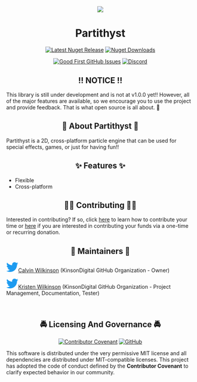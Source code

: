 <div align="center">
    <img align="center" src="./Documentation/Images/[TODO: add logo file name here]" height="96">
    <br />
  
</div>

<h1 style="border:0;font-weight:bold" align="center">Partithyst</h1>

<div align="center">

<!-- TODO: add prev pr status check badge -->
<!-- TODO: add prod pr status check badge -->

[![Latest Nuget Release](https://img.shields.io/nuget/vpre/KinsonDigital.Partithyst?label=Latest%20Release&logo=nuget)](https://www.nuget.org/packages/KinsonDigital.Partithyst)
[![Nuget Downloads](https://img.shields.io/nuget/dt/KinsonDigital.Partithyst?color=0094FF&label=nuget%20downloads&logo=nuget)](https://www.nuget.org/stats/packages/KinsonDigital.Partithyst?groupby=Version)

[![Good First GitHub Issues](https://img.shields.io/github/issues/kinsondigital/Partithyst/good%20first%20issue?color=7057ff&label=Good%20First%20Issues)](https://github.com/KinsonDigital/Partithyst/issues?q=is%3Aissue+is%3Aopen+label%3A%22good+first+issue%22)
[![Discord](https://img.shields.io/discord/481597721199902720?color=%23575CCB&label=chat%20on%20discord&logo=discord&logoColor=white)](https://discord.gg/qewu6fNgv7)
</div>

<h2 style="font-weight:bold;border:0" align="center" >!! NOTICE !!</h2>

This library is still under development and is not at v1.0.0 yet!!  However, all of the major features are available, so we encourage you to use the project and provide feedback.  That is what open source is all about. 🥳

<h2 style="font-weight:bold;border:0" align="center">📖 About Partithyst 📖</h2>

Partithyst is a 2D, cross-platform particle engine that can be used for special effects, games, or just for having fun!!

<h2 style="font-weight:bold;border:0" align="center">✨ Features ✨</h2>

- Flexible
- Cross-platform

<h2 style="font-weight:bold;" align="center">🙏🏼 Contributing 🙏🏼</h2>

Interested in contributing? If so, click [here](https://github.com/KinsonDigital/.github/blob/master/docs/CONTRIBUTING.md) to learn how to contribute your time or [here](https://github.com/sponsors/KinsonDigital) if you are interested in contributing your funds via a one-time or recurring donation.


<h2 style="font-weight:bold;" align="center">🔧 Maintainers 🔧</h2>

[![twitter-logo](https://raw.githubusercontent.com/KinsonDigital/.github/master/Images/twitter-logo-16x16.svg)Calvin Wilkinson](https://twitter.com/KDCoder) (KinsonDigital GitHub Organization - Owner)

[![twitter-logo](https://raw.githubusercontent.com/KinsonDigital/.github/master/Images/twitter-logo-16x16.svg)Kristen Wilkinson](https://twitter.com/kswilky) (KinsonDigital GitHub Organization - Project Management, Documentation, Tester)

<br/>

<h2 style="font-weight:bold;" align="center">🚔 Licensing And Governance 🚔</h2>

<div align="center">

[![Contributor Covenant](https://img.shields.io/badge/Contributor%20Covenant-2.0-4baaaa.svg?style=flat)](https://github.com/KinsonDigital/.github/blob/master/docs/code_of_conduct.md)
[![GitHub](https://img.shields.io/github/license/kinsondigital/CASL)](https://github.com/KinsonDigital/Partithyst/blob/release/v1.0.0/LICENSE.md)
</div>


This software is distributed under the very permissive MIT license and all dependencies are distributed under MIT-compatible licenses.
This project has adopted the code of conduct defined by the **Contributor Covenant** to clarify expected behavior in our community.
